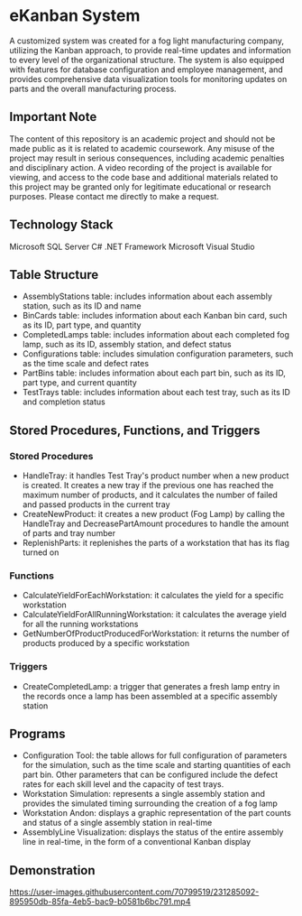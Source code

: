 # eKanban System
A customized system was created for a fog light manufacturing company, utilizing the Kanban approach, to provide real-time updates and information to every level of the organizational structure. The system is also equipped with features for database configuration and employee management, and provides comprehensive data visualization tools for monitoring updates on parts and the overall manufacturing process.


## Important Note
The content of this repository is an academic project and should not be made public as it is related to academic coursework. Any misuse of the project may result in serious consequences, including academic penalties and disciplinary action. A video recording of the project is available for viewing, and access to the code base and additional materials related to this project may be granted only for legitimate educational or research purposes. Please contact me directly to make a request.


## Technology Stack
Microsoft SQL Server
C#
.NET Framework
Microsoft Visual Studio


## Table Structure
* AssemblyStations table: includes information about each assembly station, such as its ID and name
* BinCards table: includes information about each Kanban bin card, such as its ID, part type, and quantity
* CompletedLamps table: includes information about each completed fog lamp, such as its ID, assembly station, and defect status
* Configurations table: includes simulation configuration parameters, such as the time scale and defect rates
* PartBins table: includes information about each part bin, such as its ID, part type, and current quantity
* TestTrays table: includes information about each test tray, such as its ID and completion status


## Stored Procedures, Functions, and Triggers
### Stored Procedures
* HandleTray: it handles Test Tray's product number when a new product is created. It creates a new tray if the previous one has reached the maximum number of products, and it calculates the number of failed and passed products in the current tray
* CreateNewProduct: it creates a new product (Fog Lamp) by calling the HandleTray and DecreasePartAmount procedures to handle the amount of parts and tray number
* ReplenishParts: it replenishes the parts of a workstation that has its flag turned on

### Functions
* CalculateYieldForEachWorkstation: it calculates the yield for a specific workstation
* CalculateYieldForAllRunningWorkstation: it calculates the average yield for all the running workstations
* GetNumberOfProductProducedForWorkstation: it returns the number of products produced by a specific workstation

### Triggers
* CreateCompletedLamp: a trigger that generates a fresh lamp entry in the records once a lamp has been assembled at a specific assembly station


## Programs
* Configuration Tool: the table allows for full configuration of parameters for the simulation, such as the time scale and starting quantities of each part bin. Other parameters that can be configured include the defect rates for each skill level and the capacity of test trays.
* Workstation Simulation: represents a single assembly station and provides the simulated timing surrounding the creation of a fog lamp
* Workstation Andon: displays a graphic representation of the part counts and status of a single assembly station in real-time
* AssemblyLine Visualization: displays the status of the entire assembly line in real-time, in the form of a conventional Kanban display


## Demonstration
https://user-images.githubusercontent.com/70799519/231285092-895950db-85fa-4eb5-bac9-b0581b6bc791.mp4



